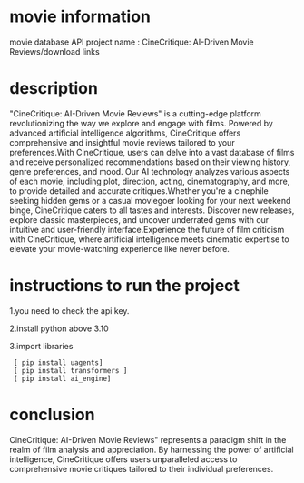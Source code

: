 # movie information

movie database API
project name : CineCritique: AI-Driven Movie Reviews/download links

# description
"CineCritique: AI-Driven Movie Reviews" is a cutting-edge platform revolutionizing the way we explore and engage with films. Powered by advanced artificial intelligence algorithms, CineCritique offers comprehensive and insightful movie reviews tailored to your preferences.With CineCritique, users can delve into a vast database of films and receive personalized recommendations based on their viewing history, genre preferences, and mood. Our AI technology analyzes various aspects of each movie, including plot, direction, acting, cinematography, and more, to provide detailed and accurate critiques.Whether you're a cinephile seeking hidden gems or a casual moviegoer looking for your next weekend binge, CineCritique caters to all tastes and interests. Discover new releases, explore classic masterpieces, and uncover underrated gems with our intuitive and user-friendly interface.Experience the future of film criticism with CineCritique, where artificial intelligence meets cinematic expertise to elevate your movie-watching experience like never before.

# instructions to run the project
1.you need to check the api key.

2.install python above 3.10

3.import libraries

     [ pip install uagents]
     [ pip install transformers ]
     [ pip install ai_engine]

# conclusion
CineCritique: AI-Driven Movie Reviews" represents a paradigm shift in the realm of film analysis and appreciation. By harnessing the power of artificial intelligence, CineCritique offers users unparalleled access to comprehensive movie critiques tailored to their individual preferences.

